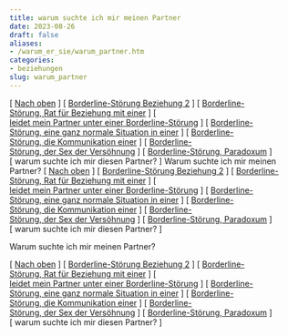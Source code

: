 ```yaml
---
title: warum suchte ich mir meinen Partner
date: 2023-08-26
draft: false
aliases:
- /warum_er_sie/warum_partner.htm
categories:
- beziehungen
slug: warum_partner
---
```



[ [Nach oben](../beziehung/beziehung.htm) ] [ [Borderline-Störung Beziehung 2](../beziehung/beziehung1/beziehung1.htm) ] [ [Borderline-Störung, Rat für Beziehung mit einer](../beziehung/grunds/grunds.htm) ] [ [leidet mein Partner unter einer Borderline-Störung](../beziehung/ratschl/rat.htm) ] [ [Borderline-Störung, eine ganz normale Situation in einer](../beziehung/situation1.htm) ] [ [Borderline-Störung, die Kommunikation einer](../beziehung/beziehung1/kommu.htm) ] [ [Borderline-Störung, der Sex der Versöhnung](../trennung/weinen_schmerz.htm) ] [ [Borderline-Störung, Paradoxum](../beziehung/paradoxbez/pardoxum.htm) ] [ warum suchte ich mir diesen Partner? ] Warum suchte ich mir meinen
Partner? [ [Nach oben](../beziehung/beziehung.htm) ] [ [Borderline-Störung Beziehung 2](../beziehung/beziehung1/beziehung1.htm) ] [ [Borderline-Störung, Rat für Beziehung mit einer](../beziehung/grunds/grunds.htm) ] [ [leidet mein Partner unter einer Borderline-Störung](../beziehung/ratschl/rat.htm) ] [ [Borderline-Störung, eine ganz normale Situation in einer](../beziehung/situation1.htm) ] [ [Borderline-Störung, die Kommunikation einer](../beziehung/beziehung1/kommu.htm) ] [ [Borderline-Störung, der Sex der Versöhnung](../trennung/weinen_schmerz.htm) ] [ [Borderline-Störung, Paradoxum](../beziehung/paradoxbez/pardoxum.htm) ] [ warum suchte ich mir diesen Partner? ]

Warum suchte ich mir meinen
Partner?

[ [Nach oben](../beziehung/beziehung.htm) ] [ [Borderline-Störung Beziehung 2](../beziehung/beziehung1/beziehung1.htm) ] [ [Borderline-Störung, Rat für Beziehung mit einer](../beziehung/grunds/grunds.htm) ] [ [leidet mein Partner unter einer Borderline-Störung](../beziehung/ratschl/rat.htm) ] [ [Borderline-Störung, eine ganz normale Situation in einer](../beziehung/situation1.htm) ] [ [Borderline-Störung, die Kommunikation einer](../beziehung/beziehung1/kommu.htm) ] [ [Borderline-Störung, der Sex der Versöhnung](../trennung/weinen_schmerz.htm) ] [ [Borderline-Störung, Paradoxum](../beziehung/paradoxbez/pardoxum.htm) ] [ warum suchte ich mir diesen Partner? ]